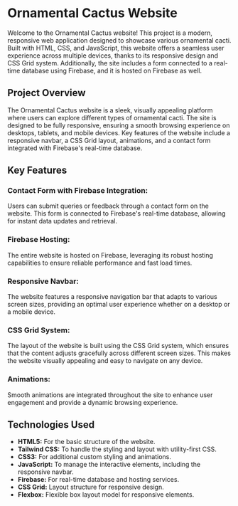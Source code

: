 
# Ornamental Cactus Website
Welcome to the Ornamental Cactus website! This project is a modern, responsive web application designed to showcase various ornamental cacti. Built with HTML, CSS, and JavaScript, this website offers a seamless user experience across multiple devices, thanks to its responsive design and CSS Grid system. Additionally, the site includes a form connected to a real-time database using Firebase, and it is hosted on Firebase as well.










## Project Overview
The Ornamental Cactus website is a sleek, visually appealing platform where users can explore different types of ornamental cacti. The site is designed to be fully responsive, ensuring a smooth browsing experience on desktops, tablets, and mobile devices. Key features of the website include a responsive navbar, a CSS Grid layout, animations, and a contact form integrated with Firebase's real-time database.

## Key Features

### Contact Form with Firebase Integration:
Users can submit queries or feedback through a contact form on the website. This form is connected to Firebase's real-time database, allowing for instant data updates and retrieval.

### Firebase Hosting:
The entire website is hosted on Firebase, leveraging its robust hosting capabilities to ensure reliable performance and fast load times.

### Responsive Navbar:
The website features a responsive navigation bar that adapts to various screen sizes, providing an optimal user experience whether on a desktop or a mobile device.
### CSS Grid System:
The layout of the website is built using the CSS Grid system, which ensures that the content adjusts gracefully across different screen sizes. This makes the website visually appealing and easy to navigate on any device.
### Animations:
Smooth animations are integrated throughout the site to enhance user engagement and provide a dynamic browsing experience.
## Technologies Used
- **HTML5:** For the basic structure of the website.
- **Tailwind CSS:** To handle the styling and layout with utility-first CSS.
- **CSS3:** For additional custom styling and animations.
- **JavaScript:** To manage the interactive elements, including the responsive navbar.
- **Firebase:** For real-time database and hosting services.
- **CSS Grid:** Layout structure for responsive design.
- **Flexbox:** Flexible box layout model for responsive elements.
